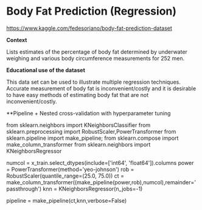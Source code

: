 # Body Fat Prediction (Regression)

https://www.kaggle.com/fedesoriano/body-fat-prediction-dataset


**Context**

Lists estimates of the percentage of body fat determined by underwater
weighing and various body circumference measurements for 252 men.

**Educational use of the dataset**

This data set can be used to illustrate multiple regression techniques. Accurate measurement of body fat is inconvenient/costly and it is desirable to have easy methods of estimating body fat that are not inconvenient/costly.

**Pipeline + Nested cross-validation with hyperparameter tuning

from sklearn.neighbors import KNeighborsClassifier
from sklearn.preprocessing import RobustScaler,PowerTransformer
from sklearn.pipeline import make_pipeline; from sklearn.compose import make_column_transformer
from sklearn.neighbors import KNeighborsRegressor

numcol = x_train.select_dtypes(include=['int64', 'float64']).columns
power = PowerTransformer(method='yeo-johnson')
rob = RobustScaler(quantile_range=(25.0, 75.0))
ct = make_column_transformer((make_pipeline(power,rob),numcol),remainder='passthrough')
knn = KNeighborsRegressor(n_jobs=-1)

pipeline = make_pipeline(ct,knn,verbose=False)
